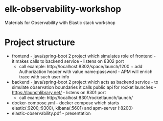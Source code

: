 # elk-observability-workshop
Materials for Observability with Elastic stack workshop

# Project structure
- frontend - java/spring-boot 2 project which simulates role of frontend - it makes calls to backend service - listens on 8302 port
  - call example: http://localhost:8302/space/launch/1200 + add Authorization header with value name:password - APM will enrich trace with such user info
- backend - java/spring-boot 2 project which acts as backend service - to simulate observation boundaries it calls public api for rocket launches - https://launchlibrary.net/ - listens on 8301 port
  - call example: http://localhost:8301/rocketlaunch/launch/
- docker-compose.yml - docker compose which starts elastic(:9200,:9300), kibana(:5601) and apm-server (:8200)
- elastic-observability.pdf - presentation


